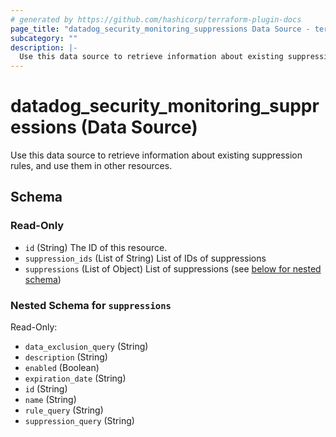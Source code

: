 ```yaml
---
# generated by https://github.com/hashicorp/terraform-plugin-docs
page_title: "datadog_security_monitoring_suppressions Data Source - terraform-provider-datadog"
subcategory: ""
description: |-
  Use this data source to retrieve information about existing suppression rules, and use them in other resources.
---
```


# datadog_security_monitoring_suppressions (Data Source)

Use this data source to retrieve information about existing suppression rules, and use them in other resources.



<!-- schema generated by tfplugindocs -->
## Schema

### Read-Only

- `id` (String) The ID of this resource.
- `suppression_ids` (List of String) List of IDs of suppressions
- `suppressions` (List of Object) List of suppressions (see [below for nested schema](#nestedatt--suppressions))

<a id="nestedatt--suppressions"></a>
### Nested Schema for `suppressions`

Read-Only:

- `data_exclusion_query` (String)
- `description` (String)
- `enabled` (Boolean)
- `expiration_date` (String)
- `id` (String)
- `name` (String)
- `rule_query` (String)
- `suppression_query` (String)
